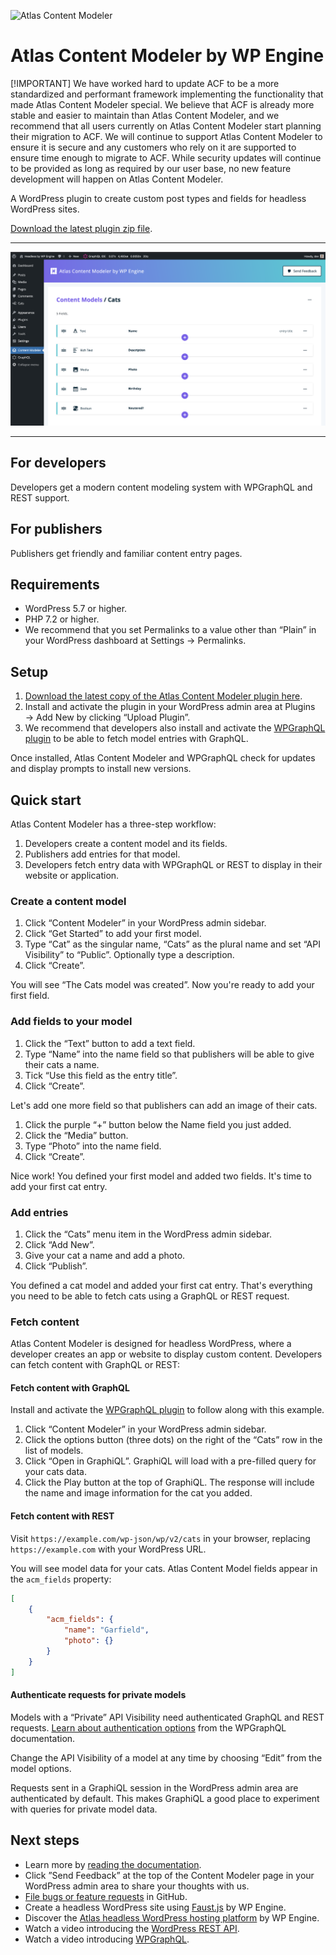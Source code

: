 ![Atlas Content Modeler](https://user-images.githubusercontent.com/5306336/152238720-4a06a276-d257-4720-87c6-870f5449e707.jpg)

# Atlas Content Modeler by WP Engine

[!IMPORTANT]
We have worked hard to update ACF to be a more standardized and performant framework implementing the functionality that made Atlas Content Modeler special. We believe that ACF is already more stable and easier to maintain than Atlas Content Modeler, and we recommend that all users currently on Atlas Content Modeler start planning their migration to ACF. We will continue to support Atlas Content Modeler to ensure it is secure and any customers who rely on it are supported to ensure time enough to migrate to ACF. While security updates will continue to be provided as long as required by our user base, no new feature development will happen on Atlas Content Modeler. 

A WordPress plugin to create custom post types and fields for headless WordPress sites.

[Download the latest plugin zip file](https://downloads.wordpress.org/plugin/atlas-content-modeler.latest-stable.zip).

---

![Screenshot showing the Atlas Content Modeler post type creation application.](docs/images/atlas-content-modeler.png)

---

## For developers

Developers get a modern content modeling system with WPGraphQL and REST support.

## For publishers

Publishers get friendly and familiar content entry pages.

## Requirements

- WordPress 5.7 or higher.
- PHP 7.2 or higher.
- We recommend that you set Permalinks to a value other than “Plain” in your WordPress dashboard at Settings → Permalinks.

## Setup

1. [Download the latest copy of the Atlas Content Modeler plugin here](https://downloads.wordpress.org/plugin/atlas-content-modeler.latest-stable.zip).
2. Install and activate the plugin in your WordPress admin area at Plugins → Add New by clicking “Upload Plugin”.
3. We recommend that developers also install and activate the [WPGraphQL plugin](https://wordpress.org/plugins/wp-graphql/) to be able to fetch model entries with GraphQL.

Once installed, Atlas Content Modeler and WPGraphQL check for updates and display prompts to install new versions.

## Quick start

Atlas Content Modeler has a three-step workflow:

1. Developers create a content model and its fields.
2. Publishers add entries for that model.
3. Developers fetch entry data with WPGraphQL or REST to display in their website or application.

### Create a content model

1. Click “Content Modeler” in your WordPress admin sidebar.
2. Click “Get Started” to add your first model.
3. Type “Cat” as the singular name, “Cats” as the plural name and set “API Visibility” to “Public”. Optionally type a description.
4. Click “Create”.

You will see “The Cats model was created”. Now you're ready to add your first field.

### Add fields to your model

1. Click the “Text” button to add a text field.
2. Type “Name” into the name field so that publishers will be able to give their cats a name.
3. Tick “Use this field as the entry title”.
4. Click “Create”.

Let's add one more field so that publishers can add an image of their cats.

1. Click the purple “+” button below the Name field you just added.
2. Click the “Media” button.
3. Type “Photo” into the name field.
4. Click “Create”.

Nice work! You defined your first model and added two fields. It's time to add your first cat entry.

### Add entries

1. Click the “Cats” menu item in the WordPress admin sidebar.
2. Click “Add New”.
3. Give your cat a name and add a photo.
4. Click “Publish”.

You defined a cat model and added your first cat entry. That's everything you need to be able to fetch cats using a GraphQL or REST request.

### Fetch content

Atlas Content Modeler is designed for headless WordPress, where a developer creates an app or website to display custom content. Developers can fetch content with GraphQL or REST:

#### Fetch content with GraphQL
Install and activate the [WPGraphQL plugin](https://wordpress.org/plugins/wp-graphql/) to follow along with this example.

1. Click “Content Modeler” in your WordPress admin sidebar.
2. Click the options button (three dots) on the right of the “Cats” row in the list of models.
3. Click “Open in GraphiQL”. GraphiQL will load with a pre-filled query for your cats data.
4. Click the Play button at the top of GraphiQL. The response will include the name and image information for the cat you added.

#### Fetch content with REST
Visit `https://example.com/wp-json/wp/v2/cats` in your browser, replacing `https://example.com` with your WordPress URL.

You will see model data for your cats. Atlas Content Model fields appear in the `acm_fields` property:

```json
[
	{
		"acm_fields": {
			"name": "Garfield",
			"photo": {}
		}
	}
]
```

#### Authenticate requests for private models
Models with a “Private” API Visibility need authenticated GraphQL and REST requests. [Learn about authentication options](https://www.wpgraphql.com/docs/authentication-and-authorization/) from the WPGraphQL documentation.

Change the API Visibility of a model at any time by choosing “Edit” from the model options.

Requests sent in a GraphiQL session in the WordPress admin area are authenticated by default. This makes GraphiQL a good place to experiment with queries for private model data.

## Next steps
- Learn more by [reading the documentation](https://developers.wpengine.com/docs/atlas-content-modeler).
- Click ”Send Feedback” at the top of the Content Modeler page in your WordPress admin area to share your thoughts with us.
- [File bugs or feature requests](https://github.com/wpengine/atlas-content-modeler/issues/new/choose) in GitHub.
- Create a headless WordPress site using [Faust.js](https://github.com/wpengine/faustjs) by WP Engine.
- Discover the [Atlas headless WordPress hosting platform](https://wpengine.com/atlas) by WP Engine.
- Watch a video introducing the [WordPress REST API](https://www.youtube.com/watch?v=uJf-fu3VbKw).
- Watch a video introducing [WPGraphQL](https://www.youtube.com/watch?v=N7H-a1232ow).
